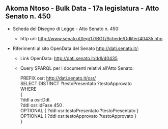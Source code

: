 ## Akoma Ntoso - Bulk Data - 17a legislatura - Atto Senato n. 450 ##

* Scheda del Disegno di Legge - Atto Senato n. 450:
	* http url: http://www.senato.it/leg/17/BGT/Schede/Ddliter/40435.htm

* Riferimenti al sito OpenData del Senato http://dati.senato.it/:
	* Link OpenData: http://dati.senato.it/ddl/40435
	* Query SPARQL per i documenti relativi all'Atto Senato:

        PREFIX osr: <http://dati.senato.it/osr/>  
		SELECT DISTINCT ?testoPresentato ?testoApprovato  
		WHERE  
		{  
		    ?ddl a osr:Ddl.  
		    ?ddl osr:idFase 450 .  
		    OPTIONAL { ?ddl osr:testoPresentato ?testoPresentato }  
		    OPTIONAL { ?ddl osr:testoApprovato ?testoApprovato }  
		}
		